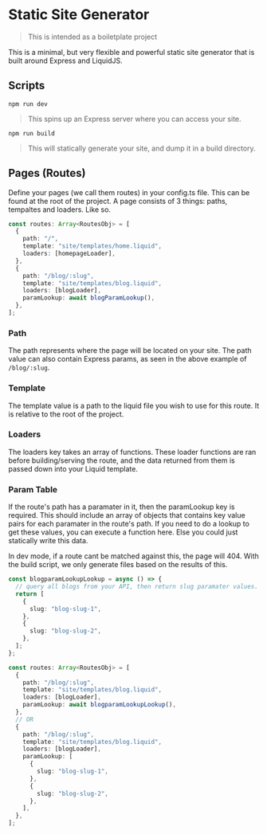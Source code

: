 # Static Site Generator

> This is intended as a boiletplate project

This is a minimal, but very flexible and powerful static site generator that is built around Express and LiquidJS.

## Scripts

```
npm run dev
```

> This spins up an Express server where you can access your site.

```
npm run build
```

> This will statically generate your site, and dump it in a build directory.

## Pages (Routes)

Define your pages (we call them routes) in your config.ts file. This can be found at the root of the project. A page consists of 3 things: paths, tempaltes and loaders. Like so.

```typescript
const routes: Array<RoutesObj> = [
  {
    path: "/",
    template: "site/templates/home.liquid",
    loaders: [homepageLoader],
  },
  {
    path: "/blog/:slug",
    template: "site/templates/blog.liquid",
    loaders: [blogLoader],
    paramLookup: await blogParamLookup(),
  },
];
```

### Path

The path represents where the page will be located on your site. The path value can also contain Express params, as seen in the above example of `/blog/:slug`.

### Template

The template value is a path to the liquid file you wish to use for this route. It is relative to the root of the project.

### Loaders

The loaders key takes an array of functions. These loader functions are ran before building/serving the route, and the data returned from them is passed down into your Liquid template.

### Param Table

If the route's path has a paramater in it, then the paramLookup key is required. This should include an array of objects that contains key value pairs for each paramater in the route's path. If you need to do a lookup to get these values, you can execute a function here. Else you could just statically write this data.

In dev mode, if a route cant be matched against this, the page will 404. With the build script, we only generate files based on the results of this.

```typescript
const blogparamLookupLookup = async () => {
  // query all blogs from your API, then return slug paramater values.
  return [
    {
      slug: "blog-slug-1",
    },
    {
      slug: "blog-slug-2",
    },
  ];
};

const routes: Array<RoutesObj> = [
  {
    path: "/blog/:slug",
    template: "site/templates/blog.liquid",
    loaders: [blogLoader],
    paramLookup: await blogparamLookupLookup(),
  },
  // OR
  {
    path: "/blog/:slug",
    template: "site/templates/blog.liquid",
    loaders: [blogLoader],
    paramLookup: [
      {
        slug: "blog-slug-1",
      },
      {
        slug: "blog-slug-2",
      },
    ],
  },
];
```
